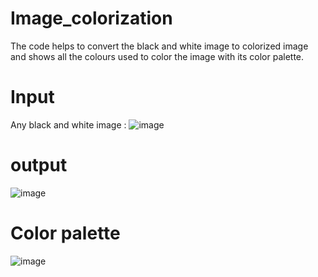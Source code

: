 # Image_colorization

The code helps to convert the black and white image to colorized image and shows all the colours used to color the image with its color palette.

# Input
Any black and white image :
![image](https://github.com/RespectMe03/Image_colorization/assets/98747035/08f5a8c8-aa18-4a92-b674-e60cf70133d2)


# output
![image](https://github.com/RespectMe03/Image_colorization/assets/98747035/35530323-35c1-4bf6-b6d9-ef1b613f1381)

# Color palette
![image](https://github.com/RespectMe03/Image_colorization/assets/98747035/3e48a2a5-03dd-4b65-8366-8566f751d274)




